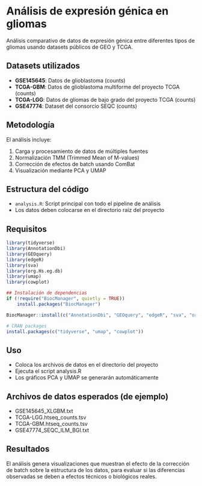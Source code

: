 # Análisis de expresión génica en gliomas

Análisis comparativo de datos de expresión génica entre diferentes tipos de gliomas usando datasets públicos de GEO y TCGA.

## Datasets utilizados

- **GSE145645**: Datos de glioblastoma (counts)
- **TCGA-GBM**: Datos de glioblastoma multiforme del proyecto TCGA (counts)
- **TCGA-LGG**: Datos de gliomas de bajo grado del proyecto TCGA  (counts)
- **GSE47774**: Dataset del consorcio SEQC (counts)

## Metodología

El análisis incluye:

1. Carga y procesamiento de datos de múltiples fuentes
2. Normalización TMM (Trimmed Mean of M-values) 
3. Corrección de efectos de batch usando ComBat
4. Visualización mediante PCA y UMAP

## Estructura del código

- `analysis.R`: Script principal con todo el pipeline de análisis
- Los datos deben colocarse en el directorio raíz del proyecto

## Requisitos
```r
library(tidyverse)
library(AnnotationDbi)
library(GEOquery)
library(edgeR)
library(sva)
library(org.Hs.eg.db)
library(umap)
library(cowplot)

## Instalación de dependencias
if (!require("BiocManager", quietly = TRUE))
    install.packages("BiocManager")

BiocManager::install(c("AnnotationDbi", "GEOquery", "edgeR", "sva", "org.Hs.eg.db"))

# CRAN packages
install.packages(c("tidyverse", "umap", "cowplot"))
```
## Uso

- Coloca los archivos de datos en el directorio del proyecto
- Ejecuta el script analysis.R
- Los gráficos PCA y UMAP se generarán automáticamente

## Archivos de datos esperados (de ejemplo)

- GSE145645_XLGBM.txt
- TCGA-LGG.htseq_counts.tsv
- TCGA-GBM.htseq_counts.tsv
- GSE47774_SEQC_ILM_BGI.txt

## Resultados
El análisis genera visualizaciones que muestran el efecto de la corrección de batch sobre la estructura de los datos, para evaluar si las diferencias observadas se deben a efectos técnicos o biológicos reales.